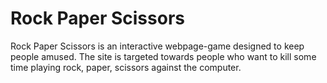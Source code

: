 # Rock Paper Scissors
Rock Paper Scissors is an interactive webpage-game designed to keep people amused. The site is targeted towards people who want to kill some time playing rock, paper, scissors against the computer.